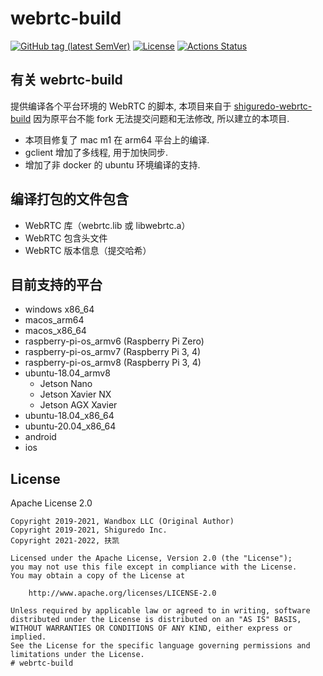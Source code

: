 # webrtc-build

[![GitHub tag (latest SemVer)](https://img.shields.io/github/tag/shiguredo-webrtc-build/webrtc-build.svg)](https://github.com/iakuf/webrtc-build)
[![License](https://img.shields.io/badge/License-Apache%202.0-blue.svg)](https://opensource.org/licenses/Apache-2.0)
[![Actions Status](https://github.com/shiguredo-webrtc-build/webrtc-build/workflows/build/badge.svg)](https://github.com/iakuf/webrtc-build/actions)


## 有关 webrtc-build 

提供编译各个平台环境的 WebRTC 的脚本, 本项目来自于 [shiguredo-webrtc-build](https://github.com/shiguredo-webrtc-build/webrtc-build)
因为原平台不能 fork 无法提交问题和无法修改, 所以建立的本项目.

- 本项目修复了 mac m1 在 arm64 平台上的编译.
- gclient 增加了多线程, 用于加快同步.
- 增加了非 docker 的 ubuntu 环境编译的支持.


## 编译打包的文件包含 

- WebRTC 库（webrtc.lib 或 libwebrtc.a）
- WebRTC 包含头文件
- WebRTC 版本信息（提交哈希）

## 目前支持的平台 

- windows x86_64
- macos_arm64
- macos_x86_64
- raspberry-pi-os_armv6 (Raspberry Pi Zero)
- raspberry-pi-os_armv7 (Raspberry Pi 3, 4)
- raspberry-pi-os_armv8 (Raspberry Pi 3, 4)
- ubuntu-18.04_armv8
    - Jetson Nano
    - Jetson Xavier NX
    - Jetson AGX Xavier
- ubuntu-18.04_x86_64
- ubuntu-20.04_x86_64
- android
- ios

## License 

Apache License 2.0

```
Copyright 2019-2021, Wandbox LLC (Original Author)
Copyright 2019-2021, Shiguredo Inc.
Copyright 2021-2022, 扶凯 

Licensed under the Apache License, Version 2.0 (the "License");
you may not use this file except in compliance with the License.
You may obtain a copy of the License at

    http://www.apache.org/licenses/LICENSE-2.0

Unless required by applicable law or agreed to in writing, software
distributed under the License is distributed on an "AS IS" BASIS,
WITHOUT WARRANTIES OR CONDITIONS OF ANY KIND, either express or implied.
See the License for the specific language governing permissions and
limitations under the License.
# webrtc-build
